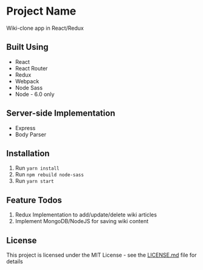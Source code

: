 # Project Name

Wiki-clone app in React/Redux

## Built Using
* React
* React Router
* Redux
* Webpack
* Node Sass
* Node - 6.0 only

## Server-side Implementation
* Express
* Body Parser

## Installation

1. Run `yarn install`
2. Run `npm rebuild node-sass`
3. Run `yarn start`

## Feature Todos
1. Redux Implementation to add/update/delete wiki articles
2. Implement MongoDB/NodeJS for saving wiki content

## License

This project is licensed under the MIT License - see the [LICENSE.md](LICENSE.md) file for details